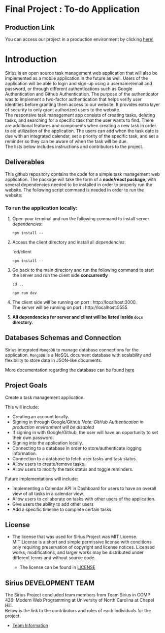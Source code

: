 # Final Project : To-do Application

## Production Link

You can access our project in a production environment by clicking <a href="https://siriustodoapp.herokuapp.com/" target="blank"> here! </a>

# Introduction 

Sirius is an open source task management web application that will also be implemented as a mobile application in the future as well. Users of the application will be able to login and sign-up using a username/email and password, or through different authentications such as Google Authentication and Github Authentication. The purpose of the authenticator was to implement a two-factor authentication that helps verify user identities before granting them access to our website. It provides extra layer of security to only grant authorized users to the website.  
The responsive task management app consists of creating tasks, deleting tasks, and searching for a specific task that the user wants to find. There are additional features and components when creating a new task in order to aid utilization of the application. The users can add when the task date is due with an integrated calendar, set a priority of the specific task, and set a reminder so they can be aware of when the task will be due.  
The lists below includes instructions and contributors to the project.

## Deliverables
This github repository contains the code for a simple task management web application. The package will take the form of a **node/react package**, with several dependencies needed to be installed in order to properly run the website. The following script command is needed in order to run the website:

### To run the application locally:

1. Open your terminal and run the following command to install server *dependencies*:

     `npm install --`
    
2. Access the client directory and install all *dependencies*:

     `cd/client
     
     `npm install --`
   
3. Go back to the main directory and run the following command to start the server and run the client side **concurrently**

     `cd ..`
     
      `npm run dev`
     
4. The client side will be running on port : http://localhost:3000.  
   The server will be running on port : http://localhost:5555. 

5. **All dependencies for server and client will be listed inside `docs` directory.**


## Databases Schemas and Connection
Sirius integrated `MongoDB` to manage database connections for the application. `MongoDB` is a NoSQL document database with scalability and flexibility to store data in JSON-like documents.  
  
More documentation regarding the database can be found [here](./docs/Database.md)

## Project Goals
Create a task management application.

This will include:
* Creating an account locally.
* Signing in through Google/Github *Note: GitHub Authentication in production environment will be disabled*
* If signing in with Google/Github, the user will have an opportunity to set their own password.
* Signing into the application locally.
* Connecting to a database in order to store/authenticate logging information.
* Connection to a database to fetch user tasks and task status.
* Allow users to create/remove tasks.
* Allow users to modify the task status and toggle reminders.

Future Implementations will include:
* Implementing a Calendar API in Dashboard for users to have an overall view of all tasks in a calendar view.
* Allow users to collaborate on tasks with other users of the application.
* Give users the ability to add other users
* Add a specific timeline to complete certain tasks

## License
* The license that was used for Sirius Project was MIT License.  
MIT License is a short and simple permissive license with conditions only requiring preservation of copyright and license notices. Licensed works, modifications, and larger works may be distributed under different terms and without source code.  
  
  * The license can be found in [LICENSE](./LICENSE)

## Sirius DEVELOPMENT TEAM
The Sirius Project concluded team members from Team Sirius in COMP 426: Modern Web Programming at University of North Carolina at Chapel Hill.  
Below is the link to the contributors and roles of each individuals for the project.  
   * [Team Information](./docs/teamInfo.md)

